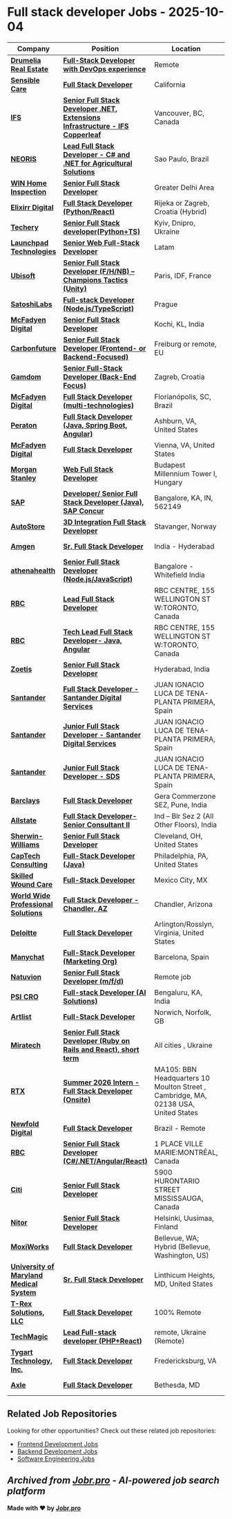 # Full stack developer Jobs - 2025-10-04

| Company | Position | Location | Type | Date |
| ------- | -------- | -------- | ---- | ------ |
| **[Drumelia Real Estate](https://www.drumelia.com/)** | **[Full-Stack Developer with DevOps experience](https://jobr.pro/job/29369763/full-stack-developer-with-devops-experience?utm_source=github&utm_medium=repo&utm_campaign=github-fullstack-jobs)** | Remote | Remote | Oct 04 |
| **[Sensible Care](https://www.sensiblecare.com/)** | **[Full Stack Developer](https://jobr.pro/job/29364727/full-stack-developer?utm_source=github&utm_medium=repo&utm_campaign=github-fullstack-jobs)** | California | On Site | Oct 03 |
| **[IFS](https://www.ifs.com/)** | **[Senior Full Stack Developer .NET, Extensions Infrastructure - IFS Copperleaf](https://jobr.pro/job/29349779/senior-full-stack-developer-net-extensions-infrastructure-ifs-copperleaf?utm_source=github&utm_medium=repo&utm_campaign=github-fullstack-jobs)** | Vancouver, BC, Canada | On Site | Oct 03 |
| **[NEORIS](https://www.neoris.com)** | **[Lead Full Stack Developer - C# and .NET for Agricultural Solutions](https://jobr.pro/job/29353370/lead-full-stack-developer-c-and-net-for-agricultural-solutions?utm_source=github&utm_medium=repo&utm_campaign=github-fullstack-jobs)** | Sao Paulo, Brazil | On Site | Oct 03 |
| **[WIN Home Inspection](https://wini.com/)** | **[Senior Full Stack Developer](https://jobr.pro/job/29366878/senior-full-stack-developer?utm_source=github&utm_medium=repo&utm_campaign=github-fullstack-jobs)** | Greater Delhi Area | Remote | Oct 03 |
| **[Elixirr Digital](https://www.elixirrdigital.com/)** | **[Full Stack Developer (Python/React)](https://jobr.pro/job/29338121/full-stack-developer-pythonreact?utm_source=github&utm_medium=repo&utm_campaign=github-fullstack-jobs)** | Rijeka or Zagreb, Croatia (Hybrid) | On Site | Oct 03 |
| **[Techery](https://techery.io)** | **[Senior Full Stack developer(Python+TS)](https://jobr.pro/job/29369938/senior-full-stack-developerpythonts?utm_source=github&utm_medium=repo&utm_campaign=github-fullstack-jobs)** | Kyiv, Dnipro, Ukraine | On Site | Oct 03 |
| **[Launchpad Technologies](https://www.golaunchpad.io/)** | **[Senior Web Full-Stack Developer](https://jobr.pro/job/29353187/senior-web-full-stack-developer?utm_source=github&utm_medium=repo&utm_campaign=github-fullstack-jobs)** | Latam | Remote | Oct 03 |
| **[Ubisoft](https://www.ubisoft.com/)** | **[Senior Full Stack Developer (F/H/NB) – Champions Tactics (Unity)](https://jobr.pro/job/29370252/senior-full-stack-developer-fhnb-champions-tactics-unity?utm_source=github&utm_medium=repo&utm_campaign=github-fullstack-jobs)** | Paris, IDF, France | On Site | Oct 03 |
| **[SatoshiLabs](https://satoshilabs.com)** | **[Full-stack Developer (Node.js/TypeScript)](https://jobr.pro/job/29359924/full-stack-developer-nodejstypescript?utm_source=github&utm_medium=repo&utm_campaign=github-fullstack-jobs)** | Prague | On Site | Oct 03 |
| **[McFadyen Digital](https://mcfadyen.com)** | **[Senior Full Stack Developer](https://jobr.pro/job/29368950/senior-full-stack-developer?utm_source=github&utm_medium=repo&utm_campaign=github-fullstack-jobs)** | Kochi, KL, India | Remote | Oct 03 |
| **[Carbonfuture](https://carbonfuture.com/)** | **[Senior Full Stack Developer (Frontend- or Backend-Focused)](https://jobr.pro/job/29360809/senior-full-stack-developer-frontend-or-backend-focused?utm_source=github&utm_medium=repo&utm_campaign=github-fullstack-jobs)** | Freiburg or remote, EU | Remote | Oct 03 |
| **[Gamdom](https://gamdom.com/)** | **[Senior Full-Stack Developer (Back-End Focus)](https://jobr.pro/job/29385731/senior-full-stack-developer-back-end-focus?utm_source=github&utm_medium=repo&utm_campaign=github-fullstack-jobs)** | Zagreb, Croatia | Remote | Oct 03 |
| **[McFadyen Digital](https://mcfadyen.com)** | **[Full Stack Developer (multi-technologies)](https://jobr.pro/job/29368956/full-stack-developer-multi-technologies?utm_source=github&utm_medium=repo&utm_campaign=github-fullstack-jobs)** | Florianópolis, SC, Brazil | Remote | Oct 03 |
| **[Peraton](https://www.peraton.com/)** | **[Full Stack Developer (Java, Spring Boot, Angular)](https://jobr.pro/job/29360947/full-stack-developer-java-spring-boot-angular?utm_source=github&utm_medium=repo&utm_campaign=github-fullstack-jobs)** | Ashburn, VA, United States | On Site | Oct 03 |
| **[McFadyen Digital](https://mcfadyen.com)** | **[Full Stack Developer](https://jobr.pro/job/29278439/full-stack-developer?utm_source=github&utm_medium=repo&utm_campaign=github-fullstack-jobs)** | Vienna, VA, United States | Remote | Oct 03 |
| **[Morgan Stanley](https://www.morganstanley.com/)** | **[Web Full Stack Developer](https://jobr.pro/job/29305162/web-full-stack-developer?utm_source=github&utm_medium=repo&utm_campaign=github-fullstack-jobs)** | Budapest Millennium Tower I, Hungary | On Site | Oct 03 |
| **[SAP](https://www.sap.com/)** | **[Developer/ Senior Full Stack Developer (Java), SAP Concur](https://jobr.pro/job/29284422/developer-senior-full-stack-developer-java-sap-concur?utm_source=github&utm_medium=repo&utm_campaign=github-fullstack-jobs)** | Bangalore, KA, IN, 562149 | On Site | Oct 03 |
| **[AutoStore](https://www.autostoresystem.com/)** | **[3D Integration Full Stack Developer](https://jobr.pro/job/29342217/3d-integration-full-stack-developer?utm_source=github&utm_medium=repo&utm_campaign=github-fullstack-jobs)** | Stavanger, Norway | On Site | Oct 03 |
| **[Amgen](https://www.amgen.com/)** | **[Sr. Full Stack Developer](https://jobr.pro/job/29344997/sr-full-stack-developer?utm_source=github&utm_medium=repo&utm_campaign=github-fullstack-jobs)** | India - Hyderabad | On Site | Oct 03 |
| **[athenahealth](https://www.athenahealth.com/)** | **[Senior Full Stack Developer (Node.js/JavaScript)](https://jobr.pro/job/29344890/senior-full-stack-developer-nodejsjavascript?utm_source=github&utm_medium=repo&utm_campaign=github-fullstack-jobs)** | Bangalore - Whitefield India | On Site | Oct 03 |
| **[RBC](https://www.rbc.com/)** | **[Lead Full Stack Developer](https://jobr.pro/job/29346096/lead-full-stack-developer?utm_source=github&utm_medium=repo&utm_campaign=github-fullstack-jobs)** | RBC CENTRE, 155 WELLINGTON ST W:TORONTO, Canada | On Site | Oct 03 |
| **[RBC](https://www.rbc.com/)** | **[Tech Lead Full Stack Developer- Java, Angular](https://jobr.pro/job/29346094/tech-lead-full-stack-developer-java-angular?utm_source=github&utm_medium=repo&utm_campaign=github-fullstack-jobs)** | RBC CENTRE, 155 WELLINGTON ST W:TORONTO, Canada | On Site | Oct 03 |
| **[Zoetis](https://www.zoetis.com/)** | **[Senior Full Stack Developer](https://jobr.pro/job/29323886/senior-full-stack-developer?utm_source=github&utm_medium=repo&utm_campaign=github-fullstack-jobs)** | Hyderabad, India | On Site | Oct 03 |
| **[Santander](https://www.santander.com/)** | **[Full Stack Developer - Santander Digital Services](https://jobr.pro/job/29348249/full-stack-developer-santander-digital-services?utm_source=github&utm_medium=repo&utm_campaign=github-fullstack-jobs)** | JUAN IGNACIO LUCA DE TENA-PLANTA PRIMERA, Spain | On Site | Oct 03 |
| **[Santander](https://www.santander.com/)** | **[Junior Full Stack Developer - Santander Digital Services](https://jobr.pro/job/29348247/junior-full-stack-developer-santander-digital-services?utm_source=github&utm_medium=repo&utm_campaign=github-fullstack-jobs)** | JUAN IGNACIO LUCA DE TENA-PLANTA PRIMERA, Spain | On Site | Oct 03 |
| **[Santander](https://www.santander.com/)** | **[Junior Full Stack Developer - SDS](https://jobr.pro/job/29348246/junior-full-stack-developer-sds?utm_source=github&utm_medium=repo&utm_campaign=github-fullstack-jobs)** | JUAN IGNACIO LUCA DE TENA-PLANTA PRIMERA, Spain | On Site | Oct 03 |
| **[Barclays](https://home.barclays/)** | **[Full Stack Developer](https://jobr.pro/job/29329962/full-stack-developer?utm_source=github&utm_medium=repo&utm_campaign=github-fullstack-jobs)** | Gera Commerzone SEZ, Pune, India | On Site | Oct 03 |
| **[Allstate](https://www.allstate.com/)** | **[Full Stack Developer- Senior Consultant II](https://jobr.pro/job/29329413/full-stack-developer-senior-consultant-ii?utm_source=github&utm_medium=repo&utm_campaign=github-fullstack-jobs)** | Ind – Blr Sez 2 (All Other Floors), India | On Site | Oct 03 |
| **[Sherwin-Williams](https://www.sherwin-williams.com/)** | **[Senior Full Stack Developer](https://jobr.pro/job/29308062/senior-full-stack-developer?utm_source=github&utm_medium=repo&utm_campaign=github-fullstack-jobs)** | Cleveland, OH, United States | On Site | Oct 02 |
| **[CapTech Consulting](https://www.captechconsulting.com)** | **[Full-Stack Developer (Java)](https://jobr.pro/job/29286851/full-stack-developer-java?utm_source=github&utm_medium=repo&utm_campaign=github-fullstack-jobs)** | Philadelphia, PA, United States | On Site | Oct 02 |
| **[Skilled Wound Care](https://www.skilledwoundcare.com/)** | **[Full-Stack Developer](https://jobr.pro/job/29274080/full-stack-developer?utm_source=github&utm_medium=repo&utm_campaign=github-fullstack-jobs)** | Mexico City, MX | On Site | Oct 02 |
| **[World Wide Professional Solutions](https://wwprosolutions.com/)** | **[Full Stack Developer - Chandler, AZ](https://jobr.pro/job/29275312/full-stack-developer-chandler-az?utm_source=github&utm_medium=repo&utm_campaign=github-fullstack-jobs)** | Chandler, Arizona | On Site | Oct 02 |
| **[Deloitte](https://www.deloitte.com/)** | **[Full Stack Developer](https://jobr.pro/job/29233027/full-stack-developer?utm_source=github&utm_medium=repo&utm_campaign=github-fullstack-jobs)** | Arlington/Rosslyn, Virginia, United States | On Site | Oct 02 |
| **[Manychat](https://manychat.com/)** | **[Full-Stack Developer (Marketing Org)](https://jobr.pro/job/29281219/full-stack-developer-marketing-org?utm_source=github&utm_medium=repo&utm_campaign=github-fullstack-jobs)** | Barcelona, Spain | On Site | Oct 02 |
| **[Natuvion](https://www.natuvion.com/)** | **[Senior Full Stack Developer (m/f/d)](https://jobr.pro/job/29271767/senior-full-stack-developer-mfd?utm_source=github&utm_medium=repo&utm_campaign=github-fullstack-jobs)** | Remote job | Remote | Oct 02 |
| **[PSI CRO](https://www.psi-cro.com)** | **[Full-stack Developer (AI Solutions)](https://jobr.pro/job/29227343/full-stack-developer-ai-solutions?utm_source=github&utm_medium=repo&utm_campaign=github-fullstack-jobs)** | Bengaluru, KA, India | On Site | Oct 02 |
| **[Artlist](https://artlist.io/)** | **[Full-Stack Developer](https://jobr.pro/job/29242020/full-stack-developer?utm_source=github&utm_medium=repo&utm_campaign=github-fullstack-jobs)** | Norwich, Norfolk, GB | On Site | Oct 02 |
| **[Miratech](https://miratechgroup.com/)** | **[Senior Full Stack Developer (Ruby on Rails and React), short term](https://jobr.pro/job/29199946/senior-full-stack-developer-ruby-on-rails-and-react-short-term?utm_source=github&utm_medium=repo&utm_campaign=github-fullstack-jobs)** | All cities , Ukraine | On Site | Oct 02 |
| **[RTX](https://www.rtx.com/)** | **[Summer 2026 Intern - Full Stack Developer (Onsite)](https://jobr.pro/job/29264931/summer-2026-intern-full-stack-developer-onsite?utm_source=github&utm_medium=repo&utm_campaign=github-fullstack-jobs)** | MA105: BBN Headquarters 10 Moulton Street , Cambridge, MA, 02138 USA, United States | On Site | Oct 02 |
| **[Newfold Digital](https://newfold.com/)** | **[Full Stack Developer](https://jobr.pro/job/29260311/full-stack-developer?utm_source=github&utm_medium=repo&utm_campaign=github-fullstack-jobs)** | Brazil - Remote | Remote | Oct 02 |
| **[RBC](https://www.rbc.com/)** | **[Senior Full Stack Developer (C#/.NET/Angular/React)](https://jobr.pro/job/29261819/senior-full-stack-developer-cnetangularreact?utm_source=github&utm_medium=repo&utm_campaign=github-fullstack-jobs)** | 1 PLACE VILLE MARIE:MONTRÉAL, Canada | On Site | Oct 02 |
| **[Citi](https://www.citigroup.com/)** | **[Senior Full Stack Developer](https://jobr.pro/job/29261981/senior-full-stack-developer?utm_source=github&utm_medium=repo&utm_campaign=github-fullstack-jobs)** | 5900 HURONTARIO STREET MISSISSAUGA, Canada | On Site | Oct 02 |
| **[Nitor](https://www.nitor.com)** | **[Senior Full Stack Developer](https://jobr.pro/job/29211139/senior-full-stack-developer?utm_source=github&utm_medium=repo&utm_campaign=github-fullstack-jobs)** | Helsinki, Uusimaa, Finland | On Site | Oct 02 |
| **[MoxiWorks](https://moxiworks.com/)** | **[Full Stack Developer](https://jobr.pro/job/29210758/full-stack-developer?utm_source=github&utm_medium=repo&utm_campaign=github-fullstack-jobs)** | Bellevue, WA; Hybrid (Bellevue, Washington, US) | On Site | Oct 01 |
| **[University of Maryland Medical System](https://us.smrtr.io)** | **[Sr. Full Stack Developer](https://jobr.pro/job/29200790/sr-full-stack-developer?utm_source=github&utm_medium=repo&utm_campaign=github-fullstack-jobs)** | Linthicum Heights, MD, United States | On Site | Oct 01 |
| **[T-Rex Solutions, LLC](https://www.trexsolutionsllc.com/)** | **[Full Stack Developer](https://jobr.pro/job/29184760/full-stack-developer?utm_source=github&utm_medium=repo&utm_campaign=github-fullstack-jobs)** | 100% Remote | Remote | Oct 01 |
| **[TechMagic](https://www.techmagic.co)** | **[Lead Full-stack developer (PHP+React)](https://jobr.pro/job/29163339/lead-full-stack-developer-phpreact?utm_source=github&utm_medium=repo&utm_campaign=github-fullstack-jobs)** | remote, Ukraine (Remote) | Remote | Oct 01 |
| **[Tygart Technology, Inc.](https://www.tygart.com/)** | **[Full Stack Developer](https://jobr.pro/job/29160987/full-stack-developer?utm_source=github&utm_medium=repo&utm_campaign=github-fullstack-jobs)** | Fredericksburg, VA | On Site | Oct 01 |
| **[Axle](https://axleinfo.com/)** | **[Full Stack Developer](https://jobr.pro/job/29189354/full-stack-developer?utm_source=github&utm_medium=repo&utm_campaign=github-fullstack-jobs)** | Bethesda, MD | On Site | Oct 01 |

## Related Job Repositories

Looking for other opportunities? Check out these related job repositories:

- [Frontend Development Jobs](https://github.com/jobs-jobr-pro/Frontend-Development-Jobs)
- [Backend Development Jobs](https://github.com/jobs-jobr-pro/Backend-Development-Jobs)
- [Software Engineering Jobs](https://github.com/jobs-jobr-pro/Software-Engineering-Jobs)



*Archived from [Jobr.pro](https://jobr.pro?utm_source=github&utm_medium=repo&utm_campaign=github-fullstack-jobs) - AI-powered job search platform*
---

**Made with ❤️ by [Jobr.pro](https://jobr.pro?utm_source=github&utm_medium=repo&utm_campaign=github-fullstack-jobs)**